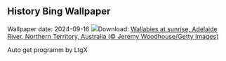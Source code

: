 ## History Bing Wallpaper
Wallpaper date: 2024-09-16
![](https://www.bing.com/th?id=OHR.SunriseWallabies_EN-IN8975505298_UHD.jpg&w=1000)Download: [Wallabies at sunrise, Adelaide River, Northern Territory, Australia (© Jeremy Woodhouse/Getty Images)](https://www.bing.com/th?id=OHR.SunriseWallabies_EN-IN8975505298_UHD.jpg)

Auto get programm by LtgX
